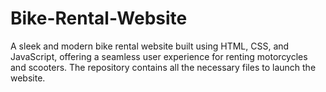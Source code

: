 # Bike-Rental-Website
A sleek and modern bike rental website built using HTML, CSS, and JavaScript, offering a seamless user experience for renting motorcycles and scooters. The repository contains all the necessary files to launch the website.
